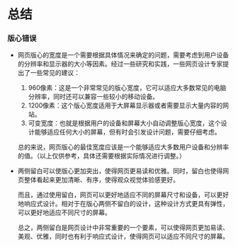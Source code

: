 # 总结

### 版心错误

* 网页版心的宽度是一个需要根据具体情况来确定的问题，需要考虑到用户设备的分辨率和显示器的大小等因素。经过一些研究和实践，一些网页设计专家提出了一些常见的建议：

  1. 960像素：这是一个非常常见的版心宽度，它可以适应大多数常见的电脑分辨率，同时还可以兼容一些较小的移动设备。
  2. 1200像素：这个版心宽度适用于大屏幕显示器或者需要显示大量内容的网站。
  3. 可变宽度：也就是根据用户的设备和屏幕大小自动调整版心宽度，这个设计能够适应任何大小的屏幕，但有时会引发设计问题，需要仔细考虑。

  总的来说，网页版心的最佳宽度应该是一个能够适应大多数用户设备和分辨率的值。（以上仅供参考，具体还需要根据实际情况进行调整。）

* 两侧留白可以使版心更加突出，使得网页更易读和优雅。同时，留白也使得网页整体看起来更加清晰、有序，使得观众视觉体验感更好。

  而且，通过使用留白，网页可以更好地适应不同的屏幕尺寸和设备，可以更好地响应式设计。相对于在版心两侧不留白的设计，这种设计方式更具有弹性，可以更好地适应不同尺寸的屏幕。

  总之，两侧留白是网页设计中非常重要的一个要素，可以使得网页更加易读、美观、优雅，同时也有利于响应式设计，使得网页可以适应不同尺寸的屏幕。



